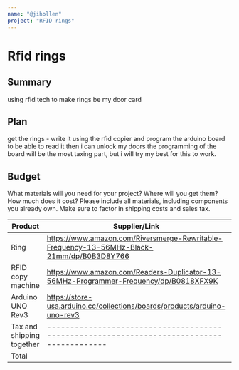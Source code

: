 ```yaml
---
name: "@jihollen"
project: "RFID rings"
---
```


# Rfid rings

## Summary

using rfid tech to make rings be my door card

## Plan

get the rings - write it using the rfid copier and program the arduino board to be able to read it then i can unlock my doors the programming of the board will be the most taxing part, but i will try my best for this to work.

## Budget

What materials will you need for your project? Where will you get them? How much does it cost? Please include all materials, including components you already own. Make sure to factor in shipping costs and sales tax.

| Product                   | Supplier/Link                                                                             | Cost    |
| ------------------------- | ----------------------------------------------------------------------------------------- | ------- |
| Ring                      | https://www.amazon.com/Riversmerge-Rewritable-Frequency-13-56MHz-Black-21mm/dp/B0B3D8Y766 | $37.88  |
| RFID copy machine         | https://www.amazon.com/Readers-Duplicator-13-56MHz-Programmer-Frequency/dp/B0818XFX9K     | $54.39  |
| Arduino UNO Rev3          | https://store-usa.arduino.cc/collections/boards/products/arduino-uno-rev3                 | $27.60  |
| Tax and shipping together | ----------------------------------------------------------------------------------------- | $29.00  |
| Total                     |                                                                                           | $148.87 |
